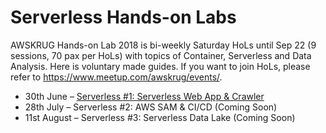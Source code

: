 # Serverless Hands-on Labs
AWSKRUG Hands-on Lab 2018 is bi-weekly Saturday HoLs until Sep 22 (9 sessions, 70 pax per HoLs) with topics of Container, Serverless and Data Analysis. Here is voluntary made guides. If you want to join HoLs, please refer to https://www.meetup.com/awskrug/events/.

* 30th June – [Serverless #1: Serverless Web App & Crawler ](./1_WebApp-Crawler/)
* 28th July – Serverless #2:  AWS SAM & CI/CD  (Coming Soon)
* 11st August – Serverless #3:  Serverless Data Lake  (Coming Soon)
